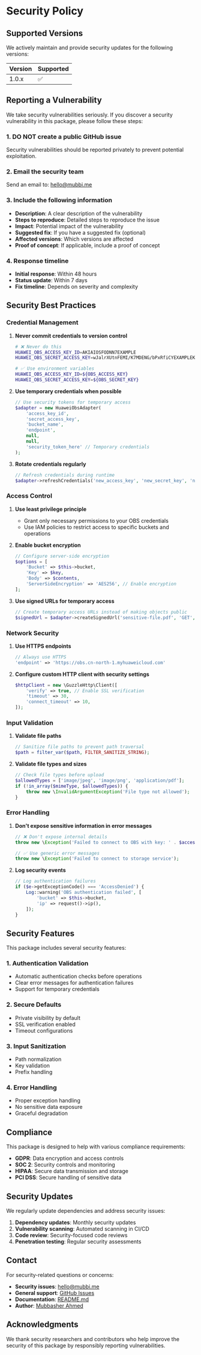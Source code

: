 # Security Policy

## Supported Versions

We actively maintain and provide security updates for the following versions:

| Version | Supported          |
| ------- | ------------------ |
| 1.0.x   | :white_check_mark: |

## Reporting a Vulnerability

We take security vulnerabilities seriously. If you discover a security vulnerability in this package, please follow these steps:

### 1. **DO NOT** create a public GitHub issue
Security vulnerabilities should be reported privately to prevent potential exploitation.

### 2. Email the security team
Send an email to: [hello@mubbi.me](mailto:hello@mubbi.me)

### 3. Include the following information
- **Description**: A clear description of the vulnerability
- **Steps to reproduce**: Detailed steps to reproduce the issue
- **Impact**: Potential impact of the vulnerability
- **Suggested fix**: If you have a suggested fix (optional)
- **Affected versions**: Which versions are affected
- **Proof of concept**: If applicable, include a proof of concept

### 4. Response timeline
- **Initial response**: Within 48 hours
- **Status update**: Within 7 days
- **Fix timeline**: Depends on severity and complexity

## Security Best Practices

### Credential Management

1. **Never commit credentials to version control**
   ```bash
   # ❌ Never do this
   HUAWEI_OBS_ACCESS_KEY_ID=AKIAIOSFODNN7EXAMPLE
   HUAWEI_OBS_SECRET_ACCESS_KEY=wJalrXUtnFEMI/K7MDENG/bPxRfiCYEXAMPLEKEY
   
   # ✅ Use environment variables
   HUAWEI_OBS_ACCESS_KEY_ID=${OBS_ACCESS_KEY}
   HUAWEI_OBS_SECRET_ACCESS_KEY=${OBS_SECRET_KEY}
   ```

2. **Use temporary credentials when possible**
   ```php
   // Use security tokens for temporary access
   $adapter = new HuaweiObsAdapter(
       'access_key_id',
       'secret_access_key',
       'bucket_name',
       'endpoint',
       null,
       null,
       'security_token_here' // Temporary credentials
   );
   ```

3. **Rotate credentials regularly**
   ```php
   // Refresh credentials during runtime
   $adapter->refreshCredentials('new_access_key', 'new_secret_key', 'new_security_token');
   ```

### Access Control

1. **Use least privilege principle**
   - Grant only necessary permissions to your OBS credentials
   - Use IAM policies to restrict access to specific buckets and operations

2. **Enable bucket encryption**
   ```php
   // Configure server-side encryption
   $options = [
       'Bucket' => $this->bucket,
       'Key' => $key,
       'Body' => $contents,
       'ServerSideEncryption' => 'AES256', // Enable encryption
   ];
   ```

3. **Use signed URLs for temporary access**
   ```php
   // Create temporary access URLs instead of making objects public
   $signedUrl = $adapter->createSignedUrl('sensitive-file.pdf', 'GET', 3600);
   ```

### Network Security

1. **Use HTTPS endpoints**
   ```php
   // Always use HTTPS
   'endpoint' => 'https://obs.cn-north-1.myhuaweicloud.com'
   ```

2. **Configure custom HTTP client with security settings**
   ```php
   $httpClient = new \GuzzleHttp\Client([
       'verify' => true, // Enable SSL verification
       'timeout' => 30,
       'connect_timeout' => 10,
   ]);
   ```

### Input Validation

1. **Validate file paths**
   ```php
   // Sanitize file paths to prevent path traversal
   $path = filter_var($path, FILTER_SANITIZE_STRING);
   ```

2. **Validate file types and sizes**
   ```php
   // Check file types before upload
   $allowedTypes = ['image/jpeg', 'image/png', 'application/pdf'];
   if (!in_array($mimeType, $allowedTypes)) {
       throw new \InvalidArgumentException('File type not allowed');
   }
   ```

### Error Handling

1. **Don't expose sensitive information in error messages**
   ```php
   // ❌ Don't expose internal details
   throw new \Exception('Failed to connect to OBS with key: ' . $accessKey);
   
   // ✅ Use generic error messages
   throw new \Exception('Failed to connect to storage service');
   ```

2. **Log security events**
   ```php
   // Log authentication failures
   if ($e->getExceptionCode() === 'AccessDenied') {
       Log::warning('OBS authentication failed', [
           'bucket' => $this->bucket,
           'ip' => request()->ip(),
       ]);
   }
   ```

## Security Features

This package includes several security features:

### 1. **Authentication Validation**
- Automatic authentication checks before operations
- Clear error messages for authentication failures
- Support for temporary credentials

### 2. **Secure Defaults**
- Private visibility by default
- SSL verification enabled
- Timeout configurations

### 3. **Input Sanitization**
- Path normalization
- Key validation
- Prefix handling

### 4. **Error Handling**
- Proper exception handling
- No sensitive data exposure
- Graceful degradation

## Compliance

This package is designed to help with various compliance requirements:

- **GDPR**: Data encryption and access controls
- **SOC 2**: Security controls and monitoring
- **HIPAA**: Secure data transmission and storage
- **PCI DSS**: Secure handling of sensitive data

## Security Updates

We regularly update dependencies and address security issues:

1. **Dependency updates**: Monthly security updates
2. **Vulnerability scanning**: Automated scanning in CI/CD
3. **Code review**: Security-focused code reviews
4. **Penetration testing**: Regular security assessments

## Contact

For security-related questions or concerns:

- **Security issues**: [hello@mubbi.me](mailto:hello@mubbi.me)
- **General support**: [GitHub Issues](https://github.com/mubbi/laravel-flysystem-huawei-obs/issues)
- **Documentation**: [README.md](README.md)
- **Author**: [Mubbasher Ahmed](https://mubbi.me)

## Acknowledgments

We thank security researchers and contributors who help improve the security of this package by responsibly reporting vulnerabilities. 